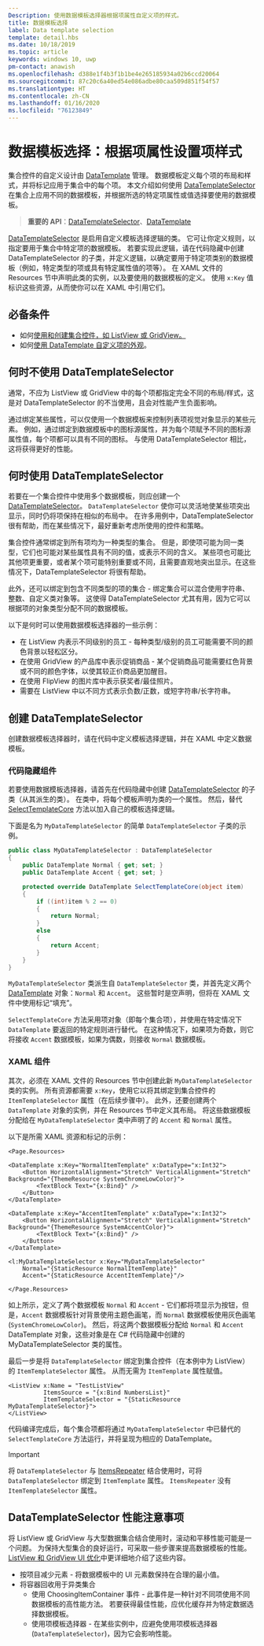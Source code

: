 ```yaml
---
Description: 使用数据模板选择器根据项属性自定义项的样式。
title: 数据模板选择
label: Data template selection
template: detail.hbs
ms.date: 10/18/2019
ms.topic: article
keywords: windows 10, uwp
pm-contact: anawish
ms.openlocfilehash: d388e1f4b3f1b1be4e265185934a02b6ccd20064
ms.sourcegitcommit: 87c20c6a40ed54e086adbe80caa509d851f54f57
ms.translationtype: HT
ms.contentlocale: zh-CN
ms.lasthandoff: 01/16/2020
ms.locfileid: "76123849"
---
```

# <a name="data-template-selection-styling-items-based-on-their-properties"></a>数据模板选择：根据项属性设置项样式

集合控件的自定义设计由 [DataTemplate](/uwp/api/windows.ui.xaml.datatemplate) 管理。 数据模板定义每个项的布局和样式，并将标记应用于集合中的每个项。 本文介绍如何使用 [DataTemplateSelector](/uwp/api/windows.ui.xaml.controls.datatemplateselector) 在集合上应用不同的数据模板，并根据所选的特定项属性或值选择要使用的数据模板。

> **重要的 API**：[DataTemplateSelector](/uwp/api/windows.ui.xaml.controls.datatemplateselector)、[DataTemplate](/uwp/api/windows.ui.xaml.datatemplate)

[DataTemplateSelector](/uwp/api/windows.ui.xaml.controls.datatemplateselector) 是启用自定义模板选择逻辑的类。 它可让你定义规则，以指定要用于集合中特定项的数据模板。 若要实现此逻辑，请在代码隐藏中创建 DataTemplateSelector 的子类，并定义逻辑，以确定要用于特定项类别的数据模板（例如，特定类型的项或具有特定属性值的项等）。 在 XAML 文件的 Resources 节中声明此类的实例，以及要使用的数据模板的定义。 使用 `x:Key` 值标识这些资源，从而使你可以在 XAML 中引用它们。

## <a name="prerequisites"></a>必备条件

- 如何[使用和创建集合控件，如 ListView 或 GridView。](listview-and-gridview.md)
- 如何[使用 DataTemplate 自定义项的外观](item-containers-templates.md#data-template)。

## <a name="when-not-to-use-a-datatemplateselector"></a>何时不使用 DataTemplateSelector

通常，不应为 ListView 或 GridView 中的每个项都指定完全不同的布局/样式，这是对 DataTemplateSelector 的不当使用，且会对性能产生负面影响。

通过绑定某些属性，可以仅使用一个数据模板来控制列表项视觉对象显示的某些元素。 例如，通过绑定到数据模板中的图标源属性，并为每个项赋予不同的图标源属性值，每个项都可以具有不同的图标。 与使用 DataTemplateSelector 相比，这将获得更好的性能。

## <a name="when-to-use-a-datatemplateselector"></a>何时使用 DataTemplateSelector

若要在一个集合控件中使用多个数据模板，则应创建一个 [DataTemplateSelector](/uwp/api/windows.ui.xaml.controls.datatemplateselector)。 `DataTemplateSelector` 使你可以灵活地使某些项突出显示，同时仍将项保持在相似的布局中。 在许多用例中，DataTemplateSelector 很有帮助，而在某些情况下，最好重新考虑所使用的控件和策略。

集合控件通常绑定到所有项均为一种类型的集合。 但是，即使项可能为同一类型，它们也可能对某些属性具有不同的值，或表示不同的含义。 某些项也可能比其他项更重要，或者某个项可能特别重要或不同，且需要直观地突出显示。在这些情况下，DataTemplateSelector 将很有帮助。

此外，还可以绑定到包含不同类型的项的集合 - 绑定集合可以混合使用字符串、整数、自定义类对象等。 这使得 DataTemplateSelector 尤其有用，因为它可以根据项的对象类型分配不同的数据模板。

以下是何时可以使用数据模板选择器的一些示例：

- 在 ListView 内表示不同级别的员工 - 每种类型/级别的员工可能需要不同的颜色背景以轻松区分。
- 在使用 GridView 的产品库中表示促销商品 - 某个促销商品可能需要红色背景或不同的颜色字体，以使其较正价商品更加醒目。
- 在使用 FlipView 的图片库中表示获奖者/最佳照片。
- 需要在 ListView 中以不同方式表示负数/正数，或短字符串/长字符串。

## <a name="create-a-datatemplateselector"></a>创建 DataTemplateSelector

创建数据模板选择器时，请在代码中定义模板选择逻辑，并在 XAML 中定义数据模板。

### <a name="code-behind-component"></a>代码隐藏组件

若要使用数据模板选择器，请首先在代码隐藏中创建 [DataTemplateSelector](/uwp/api/windows.ui.xaml.controls.datatemplateselector) 的子类（从其派生的类）。 在类中，将每个模板声明为类的一个属性。 然后，替代 [SelectTemplateCore](/uwp/api/windows.ui.xaml.controls.datatemplateselector.selecttemplatecore) 方法以加入自己的模板选择逻辑。

下面是名为 `MyDataTemplateSelector` 的简单 `DataTemplateSelector` 子类的示例。

```csharp
public class MyDataTemplateSelector : DataTemplateSelector
{
    public DataTemplate Normal { get; set; }
    public DataTemplate Accent { get; set; }

    protected override DataTemplate SelectTemplateCore(object item)
    {
        if ((int)item % 2 == 0)
        {
            return Normal;
        }
        else
        {
            return Accent;
        }
    }
}
```

`MyDataTemplateSelector` 类派生自 `DataTemplateSelector` 类，并首先定义两个 [DataTemplate](/uwp/api/windows.ui.xaml.datatemplate) 对象：`Normal` 和 `Accent`。 这些暂时是空声明，但将在 XAML 文件中使用标记“填充”。

`SelectTemplateCore` 方法采用项对象（即每个集合项），并使用在特定情况下 `DataTemplate` 要返回的特定规则进行替代。 在这种情况下，如果项为奇数，则它将接收 `Accent` 数据模板，如果为偶数，则接收 `Normal` 数据模板。

### <a name="xaml-component"></a>XAML 组件

其次，必须在 XAML 文件的 Resources 节中创建此新 `MyDataTemplateSelector` 类的实例。 所有资源都需要 `x:Key`，使用它以将其绑定到集合控件的 `ItemTemplateSelector` 属性（在后续步骤中）。 此外，还要创建两个 `DataTemplate` 对象的实例，并在 Resources 节中定义其布局。 将这些数据模板分配给在 `MyDataTemplateSelector` 类中声明了的 `Accent` 和 `Normal` 属性。

以下是所需 XAML 资源和标记的示例：

```xaml
<Page.Resources>

<DataTemplate x:Key="NormalItemTemplate" x:DataType="x:Int32">
    <Button HorizontalAlignment="Stretch" VerticalAlignment="Stretch" Background="{ThemeResource SystemChromeLowColor}">
        <TextBlock Text="{x:Bind}" />
    </Button>
</DataTemplate>

<DataTemplate x:Key="AccentItemTemplate" x:DataType="x:Int32">
    <Button HorizontalAlignment="Stretch" VerticalAlignment="Stretch" Background="{ThemeResource SystemAccentColor}">
        <TextBlock Text="{x:Bind}" />
    </Button>
</DataTemplate>

<l:MyDataTemplateSelector x:Key="MyDataTemplateSelector"
    Normal="{StaticResource NormalItemTemplate}"
    Accent="{StaticResource AccentItemTemplate}"/>

</Page.Resources>
```

如上所示，定义了两个数据模板 `Normal` 和 `Accent` - 它们都将项显示为按钮，但是，`Accent` 数据模板针对背景使用主题色画笔，而 `Normal` 数据模板使用灰色画笔 (`SystemChromeLowColor`)。 然后，将这两个数据模板分配给 `Normal` 和 `Accent` DataTemplate 对象，这些对象是在 C# 代码隐藏中创建的 MyDataTemplateSelector 类的属性。

最后一步是将 `DataTemplateSelector` 绑定到集合控件（在本例中为 ListView）的 `ItemTemplateSelector` 属性。 从而无需为 `ItemTemplate` 属性赋值。 

```xaml
<ListView x:Name = "TestListView"
          ItemsSource = "{x:Bind NumbersList}"
          ItemTemplateSelector = "{StaticResource MyDataTemplateSelector}">
</ListView>
```

代码编译完成后，每个集合项都将通过 `MyDataTemplateSelector` 中已替代的 `SelectTemplateCore` 方法运行，并将呈现为相应的 DataTemplate。

> [!IMPORTANT]
> 将 `DataTemplateSelector` 与 [ItemsRepeater](/uwp/api/microsoft.ui.xaml.controls.itemsrepeater?view=winui-2.2) 结合使用时，可将 `DataTemplateSelector` 绑定到 `ItemTemplate` 属性。 `ItemsRepeater` 没有 `ItemTemplateSelector` 属性。

## <a name="datatemplateselector-performance-considerations"></a>DataTemplateSelector 性能注意事项

将 ListView 或 GridView 与大型数据集合结合使用时，滚动和平移性能可能是一个问题。 为保持大型集合的良好运行，可采取一些步骤来提高数据模板的性能。 [ListView 和 GridView UI 优化](/windows/uwp/debug-test-perf/optimize-gridview-and-listview)中更详细地介绍了这些内容。

-  按项目减少元素 - 将数据模板中的 UI 元素数保持在合理的最小值。
- 将容器回收用于异类集合
  - 使用 ChoosingItemContainer 事件  - 此事件是一种针对不同项使用不同数据模板的高性能方法。 若要获得最佳性能，应优化缓存并为特定数据选择数据模板。
  - 使用项模板选择器  - 在某些实例中，应避免使用项模板选择器 (`DataTemplateSelector`)，因为它会影响性能。
